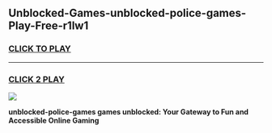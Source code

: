 
## Unblocked-Games-unblocked-police-games-Play-Free-r1lw1
<h3>
<a href="https://premium76.site?title=unblocked-police-games&ref=19M">CLICK TO PLAY</a></h3>
<hr>

<h3>
<a href="https://premium76.site?title=unblocked-police-games&ref=19M">CLICK 2 PLAY</a>
  
</h3>

<a href="https://premium76.site?title=unblocked-police-games&ref=19M"><img src="https://clearcache.store/games.png"></a>


**unblocked-police-games games unblocked: Your Gateway to Fun and Accessible Online Gaming**
